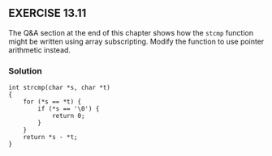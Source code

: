 ## EXERCISE 13.11
The Q&A section at the end of this chapter shows how the `stcmp` function might be written using array subscripting.  Modify the function to use pointer arithmetic instead.

### Solution
```
int strcmp(char *s, char *t)
{
    for (*s == *t) {
        if (*s == '\0') {
            return 0;
        }
    }
    return *s - *t;
}
```
